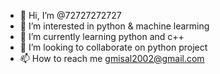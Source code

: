 - 👋 Hi, I’m @72727272727
- 👀 I’m interested in python & machine learming
- 🌱 I’m currently learning python and c++
- 💞️ I’m looking to collaborate on python project
- 📫 How to reach me gmisal2002@gmail.com

<!---
72727272727/72727272727 is a ✨ special ✨ repository because its `README.md` (this file) appears on your GitHub profile.
You can click the Preview link to take a look at your changes.
--->

